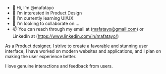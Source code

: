 - 👋 Hi, I’m @mafatayo
- 👀 I’m interested in Product Design
- 🌱 I’m currently learning UI/UX
- 💞️ I’m looking to collaborate on ...
- 📫 You can reach through my email at (mafatayo@gmail.com) or LinkedIn at (https://www.linkedin.com/in/mafatayo/)

As a Product designer, I strive to create a favorable and stunning user interface, I have worked on modern websites and applications, and I plan on making the user experience better.

I love genuine interactions and feedback from users.
